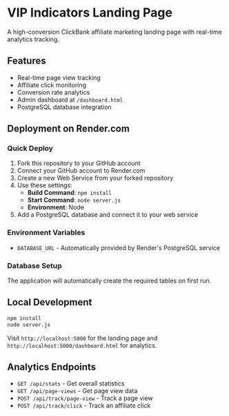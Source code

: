 # VIP Indicators Landing Page

A high-conversion ClickBank affiliate marketing landing page with real-time analytics tracking.

## Features

- Real-time page view tracking
- Affiliate click monitoring
- Conversion rate analytics
- Admin dashboard at `/dashboard.html`
- PostgreSQL database integration

## Deployment on Render.com

### Quick Deploy
1. Fork this repository to your GitHub account
2. Connect your GitHub account to Render.com
3. Create a new Web Service from your forked repository
4. Use these settings:
   - **Build Command**: `npm install`
   - **Start Command**: `node server.js`
   - **Environment**: Node
5. Add a PostgreSQL database and connect it to your web service

### Environment Variables
- `DATABASE_URL` - Automatically provided by Render's PostgreSQL service

### Database Setup
The application will automatically create the required tables on first run.

## Local Development

```bash
npm install
node server.js
```

Visit `http://localhost:5000` for the landing page and `http://localhost:5000/dashboard.html` for analytics.

## Analytics Endpoints

- `GET /api/stats` - Get overall statistics
- `GET /api/page-views` - Get page view data
- `POST /api/track/page-view` - Track a page view
- `POST /api/track/click` - Track an affiliate click